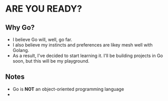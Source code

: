 # ARE YOU READY?

## Why Go?
* I believe Go will, well, go far. 
* I also believe my instincts and preferences are likey mesh well with Golang.
* As a result, I've decided to start learning it. I'll be building projects in Go soon, but this will be my playground.

## Notes

* Go is **NOT** an object-oriented programming language
* 
